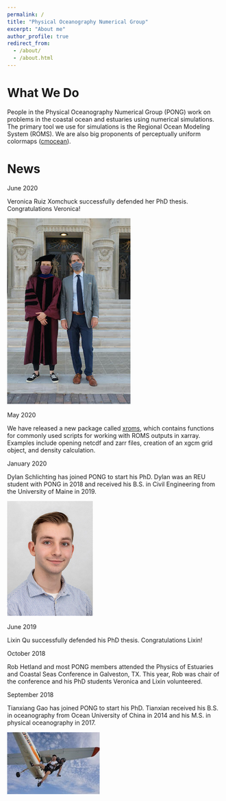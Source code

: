 ```yaml
---
permalink: /
title: "Physical Oceanography Numerical Group"
excerpt: "About me"
author_profile: true
redirect_from:
  - /about/
  - /about.html
---
```


What We Do
=====
People in the Physical Oceanography Numerical Group (PONG) work on problems in the coastal ocean and estuaries using numerical simulations. The primary tool we use for simulations is the Regional Ocean Modeling System (ROMS). We are also big proponents of perceptually uniform colormaps ([cmocean](https://matplotlib.org/cmocean/)).

News
=====

June 2020

Veronica Ruiz Xomchuck successfully defended her PhD thesis. Congratulations Veronica!

![vrx rob](../images/vrx_rob.jpg)

May 2020

We have released a new package called [xroms](https://github.com/hetland/xroms), which contains functions for commonly used scripts for working with ROMS outputs in xarray. Examples include opening netcdf and zarr files, creation of an xgcm grid object, and density calculation.

January 2020

Dylan Schlichting has joined PONG to start his PhD. Dylan was an REU student with PONG in 2018 and received his B.S. in Civil Engineering from the University of Maine in 2019.

![dylan](../images/dylan.jpg)

June 2019

Lixin Qu successfully defended his PhD thesis. Congratulations Lixin!

October 2018

Rob Hetland and most PONG members attended the Physics of Estuaries and Coastal Seas Conference in Galveston, TX. This year, Rob was chair of the conference and his PhD students Veronica and Lixin volunteered.

September 2018

Tianxiang Gao has joined PONG to start his PhD. Tianxian received his B.S. in oceanography from Ocean University of China in 2014 and his M.S. in physical oceanography in 2017.

![ronnie](../images/ronnie.jpeg)
